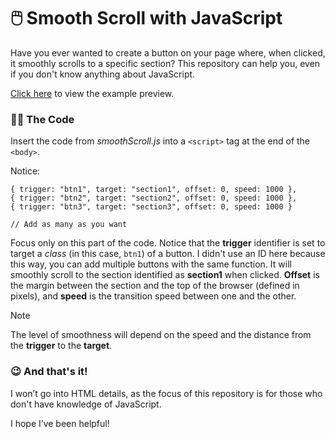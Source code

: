 # 🖱️ Smooth Scroll with JavaScript

Have you ever wanted to create a button on your page where, when clicked, it smoothly scrolls to a specific section? This repository can help you, even if you don't know anything about JavaScript.

[Click here](https://raylissonx404.github.io/smooth-scroll/) to view the example preview.

### 👨‍💻 The Code

Insert the code from _smoothScroll.js_ into a ```<script>``` tag at the end of the ```<body>```.

Notice:

    { trigger: "btn1", target: "section1", offset: 0, speed: 1000 },
    { trigger: "btn2", target: "section2", offset: 0, speed: 1000 },
    { trigger: "btn3", target: "section3", offset: 0, speed: 1000 }

    // Add as many as you want

Focus only on this part of the code. Notice that the __trigger__ identifier is set to target a _class_ (in this case, `btn1`) of a button. I didn't use an ID here because this way, you can add multiple buttons with the same function. It will smoothly scroll to the section identified as __section1__ when clicked. __Offset__ is the margin between the section and the top of the browser (defined in pixels), and __speed__ is the transition speed between one and the other.

> [!NOTE]
> The level of smoothness will depend on the speed and the distance from the __trigger__ to the __target__.

### 😉 And that's it!

I won’t go into HTML details, as the focus of this repository is for those who don't have knowledge of JavaScript.

I hope I’ve been helpful!
